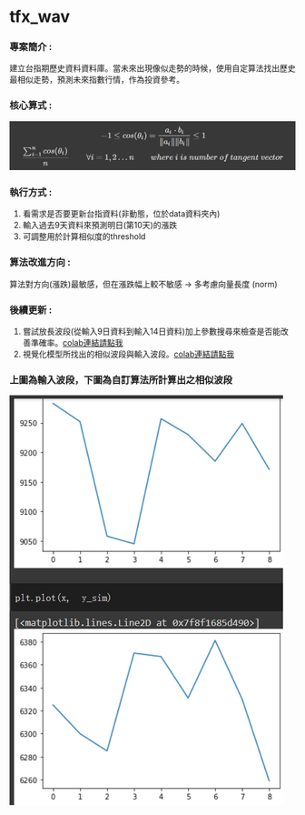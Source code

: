 # tfx_wav

### 專案簡介 : 
建立台指期歷史資料資料庫。當未來出現像似走勢的時候，使用自定算法找出歷史最相似走勢，預測未來指數行情，作為投資參考。

### 核心算式 :
![](img/formula.png)

### 執行方式 :
1. 看需求是否要更新台指資料(非動態，位於data資料夾內)
2. 輸入過去9天資料來預測明日(第10天)的漲跌
3. 可調整用於計算相似度的threshold

### 算法改進方向 :
算法對方向(漲跌)最敏感，但在漲跌幅上較不敏感  &rarr; 多考慮向量長度 (norm)

### 後續更新 : 
1. 嘗試放長波段(從輸入9日資料到輸入14日資料)加上參數搜尋來檢查是否能改善準確率。[colab連結請點我](https://colab.research.google.com/drive/1Pnh8Co9Xcr4kg9SBJeJBf0q9hKtThrJk?usp=sharing)
2. 視覺化模型所找出的相似波段與輸入波段。[colab連結請點我](https://colab.research.google.com/drive/1Rx1cwmhghXJSp_0IiMDvoH2Nj0EBIm1p?usp=sharing)

### 上圖為輸入波段，下圖為自訂算法所計算出之相似波段
![](img/sim_wav.png)